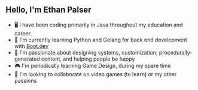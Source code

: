 ## Hello, I'm Ethan Palser

- 🖥️ I have been coding primarily in Java throughout my education and career.
- 📓 I'm currently learning Python and Golang for back end development with [Boot.dev](https://www.boot.dev/)
- 💝 I'm passionate about designing systems, customization, procedurally-generated content, and helping people be happy
- 🎮 I'm periodically learning Game Design, during my spare time
- 🤔 I'm looking to collaborate on video games (to learn) or my other passions

<!--
**ethpalser/ethpalser** is a ✨ _special_ ✨ repository because its `README.md` (this file) appears on your GitHub profile.

Here are some ideas to get you started:

- 🔭 I’m currently working on ...
- 🌱 I’m currently learning ...
- 👯 I’m looking to collaborate on ...
- 🤔 I’m looking for help with ...
- 💬 Ask me about ...
- 📫 How to reach me: ...
- 😄 Pronouns: ...
- ⚡ Fun fact: ...
-->
